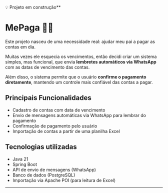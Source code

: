 💡 Projeto em construção**

# MePaga 🧾💬

Este projeto nasceu de uma necessidade real: ajudar meu pai a pagar as contas em dia.

Muitas vezes ele esquecia os vencimentos, então decidi criar um sistema simples, mas funcional, que envia **lembretes automáticos via WhatsApp** com as datas de vencimento das contas.

Além disso, o sistema permite que o usuário **confirme o pagamento diretamente**, mantendo um controle mais confiável das contas a pagar.

## Principais Funcionalidades

- Cadastro de contas com data de vencimento
- Envio de mensagens automáticas via WhatsApp para lembrar do pagamento
- Confirmação de pagamento pelo usuário
- Importação de contas a partir de uma planilha Excel

## Tecnologias utilizadas

- Java 21
- Spring Boot
- API de envio de mensagens (WhatsApp)
- Banco de dados (PostgreSQL)
- Importação via Apache POI (para leitura de Excel)

---
